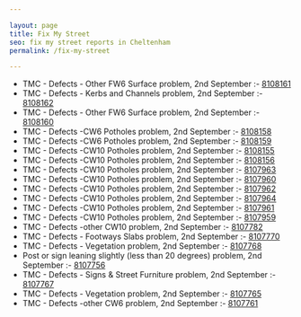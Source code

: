 ```yaml
---

layout: page
title: Fix My Street
seo: fix my street reports in Cheltenham
permalink: /fix-my-street

---
```


<!-- fix_marker starts -->

- TMC - Defects - Other FW6  Surface problem, 2nd September :- [8108161](https://www.fixmystreet.com/report/8108161)
- TMC - Defects - Kerbs and Channels problem, 2nd September :- [8108162](https://www.fixmystreet.com/report/8108162)
- TMC - Defects - Other FW6  Surface problem, 2nd September :- [8108160](https://www.fixmystreet.com/report/8108160)
- TMC - Defects -CW6 Potholes  problem, 2nd September :- [8108158](https://www.fixmystreet.com/report/8108158)
- TMC - Defects -CW6 Potholes  problem, 2nd September :- [8108159](https://www.fixmystreet.com/report/8108159)
- TMC - Defects -CW10 Potholes problem, 2nd September :- [8108155](https://www.fixmystreet.com/report/8108155)
- TMC - Defects -CW10 Potholes problem, 2nd September :- [8108156](https://www.fixmystreet.com/report/8108156)
- TMC - Defects -CW10 Potholes problem, 2nd September :- [8107963](https://www.fixmystreet.com/report/8107963)
- TMC - Defects -CW10 Potholes problem, 2nd September :- [8107960](https://www.fixmystreet.com/report/8107960)
- TMC - Defects -CW10 Potholes problem, 2nd September :- [8107962](https://www.fixmystreet.com/report/8107962)
- TMC - Defects -CW10 Potholes problem, 2nd September :- [8107964](https://www.fixmystreet.com/report/8107964)
- TMC - Defects -CW10 Potholes problem, 2nd September :- [8107961](https://www.fixmystreet.com/report/8107961)
- TMC - Defects -CW10 Potholes problem, 2nd September :- [8107959](https://www.fixmystreet.com/report/8107959)
- TMC - Defects -other CW10 problem, 2nd September :- [8107782](https://www.fixmystreet.com/report/8107782)
- TMC - Defects - Footways Slabs problem, 2nd September :- [8107770](https://www.fixmystreet.com/report/8107770)
- TMC - Defects - Vegetation problem, 2nd September :- [8107768](https://www.fixmystreet.com/report/8107768)
- Post or sign leaning slightly (less than 20 degrees) problem, 2nd September :- [8107756](https://www.fixmystreet.com/report/8107756)
- TMC - Defects - Signs & Street Furniture problem, 2nd September :- [8107767](https://www.fixmystreet.com/report/8107767)
- TMC - Defects - Vegetation problem, 2nd September :- [8107765](https://www.fixmystreet.com/report/8107765)
- TMC - Defects -other CW6 problem, 2nd September :- [8107761](https://www.fixmystreet.com/report/8107761)

<!-- fix_marker ends -->